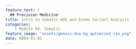 ```yaml
---
feature_text: |
  ## Precision Medicine
title: Intro to Somatic WGS and Exome Variant Analysis
categories:
    - Module 04. Somatic
feature_image: "assets/genvis-dna-bg_optimized_v1a.png"
date: 0004-01-01
---
```


